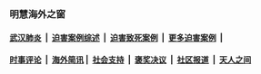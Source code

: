 
### 明慧海外之窗

####  [武汉肺炎](indexes/365.md?t=07172001) &nbsp;|&nbsp;  [迫害案例综述](indexes/328.md?t=07172001) &nbsp;|&nbsp; [迫害致死案例](indexes/277.md?t=07172001)  &nbsp;|&nbsp; [更多迫害案例](indexes/81.md?t=07172001)  &nbsp;|&nbsp; 
####  [时事评论](indexes/19.md?t=07172001) &nbsp;|&nbsp; [海外简讯](indexes/245.md?t=07172001)&nbsp;|&nbsp;  [社会支持](indexes/140.md?t=07172001) &nbsp;|&nbsp; [褒奖决议](indexes/282.md?t=07172001) &nbsp;|&nbsp; [社区报道](indexes/91.md?t=07172001)  &nbsp;|&nbsp; [天人之间](indexes/78.md?t=07172001) 

